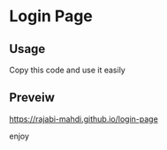 # Login Page

## Usage

Copy this code and use it easily
## Preveiw

https://rajabi-mahdi.github.io/login-page

enjoy
